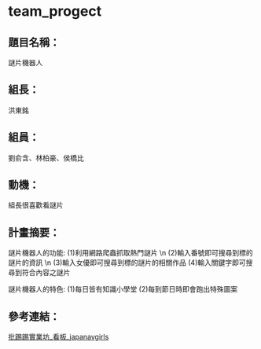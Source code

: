 # team_progect

## 題目名稱：
謎片機器人

## 組長：
洪東銘

## 組員：
劉俞含、林柏豪、侯橋比

## 動機：
組長很喜歡看謎片

## 計畫摘要：
謎片機器人的功能:
(1)利用網路爬蟲抓取熱門謎片 \n
(2)輸入番號即可搜尋到標的謎片的資訊 \n
(3)輸入女優即可搜尋到標的謎片的相關作品
(4)輸入關鍵字即可搜尋到符合內容之謎片

謎片機器人的特色:
(1)每日皆有知識小學堂
(2)每到節日時即會跑出特殊圖案

## 參考連結：

[批踢踢實業坊_看板_japanavgirls](https://www.ptt.cc/bbs/japanavgirls/index.html)


